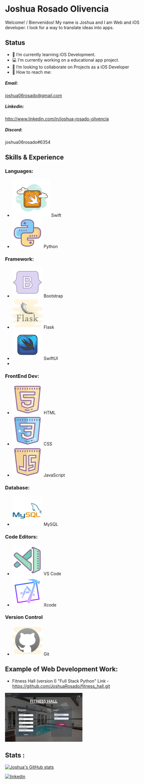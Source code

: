 # Joshua Rosado Olivencia
Welcome! / Bienvenidos!
My name is Joshua and I am Web and iOS developer.
I look for a way to translate ideas into apps.


## Status
* 🧠 I’m currently learning iOS Development.
* 💻 I’m currently working on a educational app project. 
* 👥 I’m looking to collaborate on Projects as a iOS Developer 
* 📲 How to reach me: 
##### Email:
joshua06rosado@gmail.com  

##### Linkedin:
http://www.linkedin.com/in/joshua-rosado-olivencia

##### Discord:
joshua06rosado#6354
## Skills & Experience 
### Languages:
* <img src= "https://github.com/JoshuaRosado/JoshuaRosado/blob/main/icons8-swift-300.png" width="125"/> Swift
* <img src= "https://github.com/JoshuaRosado/JoshuaRosado/blob/main/icons8-python-192.png" width="100"/> Python

### Framework:
*  <img src="https://github.com/JoshuaRosado/JoshuaRosado/blob/main/icons8-bootstrap-office-l-120.png" width="100"/> Bootstrap
*  <img src="https://github.com/JoshuaRosado/JoshuaRosado/blob/main/icons8-flask-cute-clipart-120.png" width="100"/> Flask
*  <img src="https://github.com/JoshuaRosado/JoshuaRosado/blob/main/icons8-swiftui-color-hand-drawn-120.png" width="100"/> SwiftUI
*  
### FrontEnd Dev:
*  <img src="https://github.com/JoshuaRosado/JoshuaRosado/blob/main/icons8-html-120.png" width="100"/> HTML 
*  <img src="https://github.com/JoshuaRosado/JoshuaRosado/blob/main/icons8-css-192.png" width="100"/> CSS
*  <img src="https://github.com/JoshuaRosado/JoshuaRosado/blob/main/icons8-javascript-192.png" width="100"/> JavaScript
### Database:
*  <img src="https://github.com/JoshuaRosado/JoshuaRosado/blob/main/mysql-original-wordmark.svg" width="100"/> MySQL

### Code Editors:
*  <img src="https://github.com/JoshuaRosado/JoshuaRosado/blob/main/icons8-vs-code-120.png" width="100"/> VS Code
* <img src="https://github.com/JoshuaRosado/JoshuaRosado/blob/main/icons8-xcode-gradient-120.png" width="100"/> Xcode



  

### Version Control
*  <img src="https://github.com/JoshuaRosado/JoshuaRosado/blob/main/icons8-git-192.png" width="100"/> Git

## Example of Web Development Work:
* Fitness Hall (version I) "Full Stack Python"
  Link - https://github.com/JoshuaRosado/fitness_hall.git 
<img src="https://github.com/JoshuaRosado/JoshuaRosado/blob/main/gif.webp" width="256"/>




## Stats :
[![Joshua's GitHub stats](https://github-readme-stats.vercel.app/api?username=JoshuaRosado)](https://github.com/anuraghazra/github-readme-stats)


[<img src='https://cdn.jsdelivr.net/npm/simple-icons@3.0.1/icons/linkedin.svg' alt='linkedin' height='40'>](https://www.linkedin.com/in/www.linkedin.com/in/joshua-rosado-olivencia/)  


